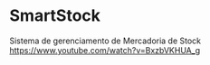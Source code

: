 # SmartStock
Sistema de gerenciamento de Mercadoria de Stock
https://www.youtube.com/watch?v=BxzbVKHUA_g
